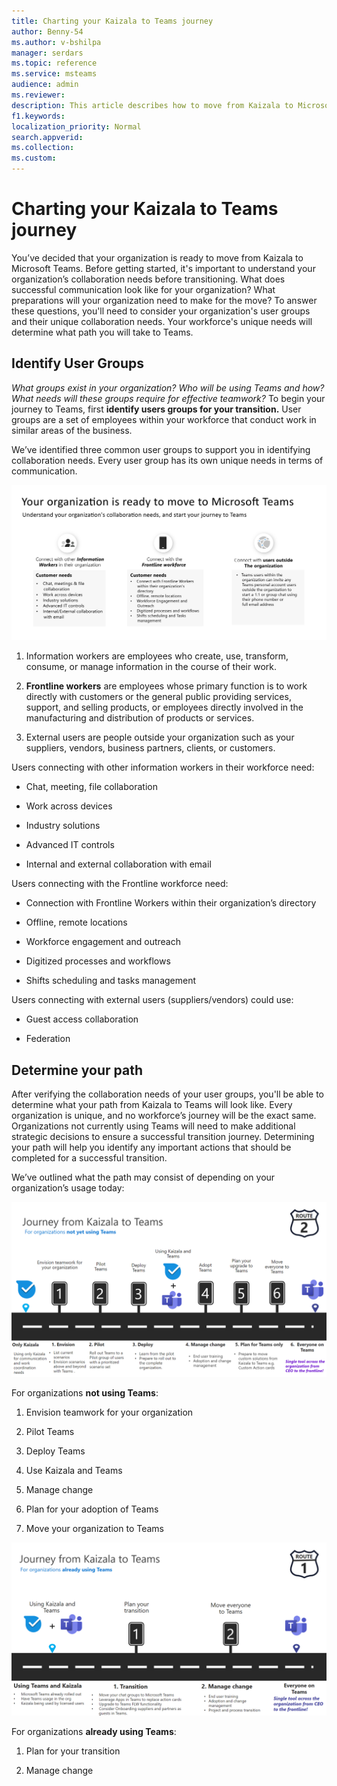 ```yaml
---
title: Charting your Kaizala to Teams journey 
author: Benny-54
ms.author: v-bshilpa
manager: serdars
ms.topic: reference
ms.service: msteams
audience: admin
ms.reviewer: 
description: This article describes how to move from Kaizala to Microsoft Teams.  
f1.keywords:
localization_priority: Normal
search.appverid:
ms.collection:
ms.custom:
---
```


# Charting your Kaizala to Teams journey

You’ve decided that your organization is ready to move from Kaizala to Microsoft Teams. Before getting started, it's important to understand your organization’s collaboration needs before transitioning. What does successful communication look like for your organization? What preparations will your organization need to make for the move? To answer these questions, you'll need to consider your organization's user groups and their unique collaboration needs. Your workforce's unique needs will determine what path you will take to Teams.

## Identify User Groups

*What groups exist in your organization? Who will be using Teams and how? What needs will these groups require for effective teamwork?* To begin your journey to Teams, first **identify users groups for your transition.**  User groups are a set of employees within your workforce that conduct work in similar areas of the business. 

We’ve identified three common user groups to support you in identifying collaboration needs. Every user group has its own unique needs in terms of communication. 

![Chart of User Groups for Transition](media/kaizala-user-groups.png)

 1. Information workers are employees who create, use, transform, consume, or manage information in the course of their work.

 2. **Frontline workers** are employees whose primary function is to work directly with customers or the general public providing services, support, and selling products, or employees directly involved in the manufacturing and distribution of products or services.
 
 3. External users are people outside your organization such as your suppliers, vendors, business partners, clients, or customers. 
 
Users connecting with other information workers in their workforce need:

 - Chat, meeting, file collaboration
 
 - Work across devices
 
 - Industry solutions
 
 - Advanced IT controls
  
 - Internal and external collaboration with email

Users connecting with the Frontline workforce need:

 - Connection with Frontline Workers within their organization’s directory
 
 - Offline, remote locations
 
 - Workforce engagement and outreach
 
 - Digitized processes and workflows
 
 - Shifts scheduling and tasks management

Users connecting with external users (suppliers/vendors) could use:
 - Guest access collaboration
 
 - Federation 

## Determine your path

After verifying the collaboration needs of your user groups, you'll be able to determine what your path from Kaizala to Teams will look like. Every organization is unique, and no workforce’s journey will be the exact same. Organizations not currently using Teams will need to make additional strategic decisions to ensure a successful transition journey. Determining your path will help you identify any important actions that should be completed for a successful transition.

We’ve outlined what the path may consist of depending on your organization’s usage today:  

![Path for organizations not currently using Teams](media/kaizala-not-using-teams.png)

For organizations **not using Teams**:

 1. Envision teamwork for your organization
 
 2. Pilot Teams
  
 3. Deploy Teams
  
 4. Use Kaizala and Teams
  
 5. Manage change
 
 6. Plan for your adoption of Teams
 
 7. Move your organization to Teams

![Path for organizations currently using Teams](media/kaizala-using-teams.png)

For organizations **already using Teams**:

 1. Plan for your transition
 
 2. Manage change
 

 
